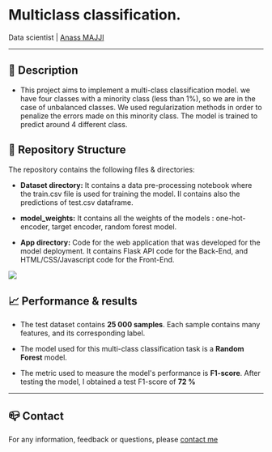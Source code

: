 # Multiclass classification.
Data scientist | [Anass MAJJI](https://www.linkedin.com/in/anass-majji-729773157/)
***

## :monocle_face: Description
- This project aims to implement a multi-class classification model. we have four classes with a minority class (less than 1%), 
so we are in the case of unbalanced classes. We used regularization methods in order to penalize the errors made on this minority class.
The model is trained to predict around 4 different class. </br>

 

## :rocket: Repository Structure
The repository contains the following files & directories:
- **Dataset directory:** It contains a data pre-processing notebook where the train.csv file is used for training 
the model. Il contains also the predictions of test.csv dataframe.
- **model_weights:** It contains all the weights of the models : one-hot-encoder, target encoder, random forest model.

- **App directory:** Code for the web application that was developed for the model deployment. It contains Flask API code for the Back-End,
and HTML/CSS/Javascript code for the Front-End.



![](last_gif.gif)

## :chart_with_upwards_trend: Performance & results

- The test dataset contains **25 000 samples**. Each sample contains many features, and its corresponding label.

- The model used for this multi-class classification task is a **Random Forest** model.

- The metric used to measure the model's performance is **F1-score**. After testing the model, I obtained a test F1-score of **72 %**




---
## :mailbox_closed: Contact
For any information, feedback or questions, please [contact me][anass-email]





[anass-email]: mailto:anassmajji34@gmail.com
